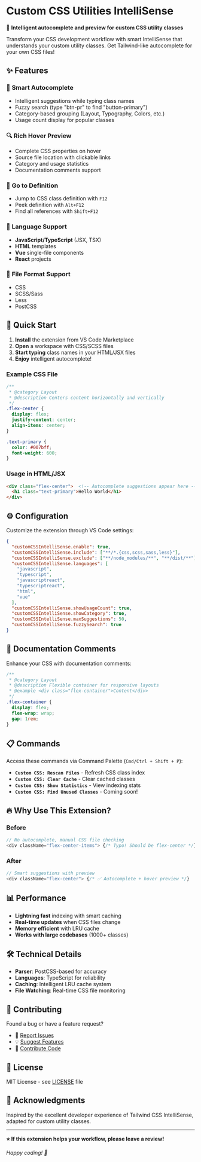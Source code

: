 # Custom CSS Utilities IntelliSense

🎨 **Intelligent autocomplete and preview for custom CSS utility classes**

Transform your CSS development workflow with smart IntelliSense that understands your custom utility classes. Get Tailwind-like autocomplete for your own CSS files!

## ✨ Features

### 🚀 **Smart Autocomplete**
- Intelligent suggestions while typing class names
- Fuzzy search (type "btn-pr" to find "button-primary")  
- Category-based grouping (Layout, Typography, Colors, etc.)
- Usage count display for popular classes

### 🔍 **Rich Hover Preview**
- Complete CSS properties on hover
- Source file location with clickable links
- Category and usage statistics
- Documentation comments support

### 📍 **Go to Definition**
- Jump to CSS class definition with `F12`
- Peek definition with `Alt+F12`
- Find all references with `Shift+F12`

### 🎯 **Language Support**
- **JavaScript/TypeScript** (JSX, TSX)
- **HTML** templates
- **Vue** single-file components
- **React** projects

### 📁 **File Format Support**
- CSS
- SCSS/Sass
- Less
- PostCSS

## 🚀 Quick Start

1. **Install** the extension from VS Code Marketplace
2. **Open** a workspace with CSS/SCSS files
3. **Start typing** class names in your HTML/JSX files
4. **Enjoy** intelligent autocomplete!

### Example CSS File
```css
/**
 * @category Layout  
 * @description Centers content horizontally and vertically
 */
.flex-center {
  display: flex;
  justify-content: center;
  align-items: center;
}

.text-primary {
  color: #007bff;
  font-weight: 600;
}
```

### Usage in HTML/JSX
```html
<div class="flex-center">  <!-- Autocomplete suggestions appear here -->
  <h1 class="text-primary">Hello World</h1>
</div>
```

## ⚙️ Configuration

Customize the extension through VS Code settings:

```json
{
  "customCSSIntelliSense.enable": true,
  "customCSSIntelliSense.include": ["**/*.{css,scss,sass,less}"],
  "customCSSIntelliSense.exclude": ["**/node_modules/**", "**/dist/**"],
  "customCSSIntelliSense.languages": [
    "javascript", 
    "typescript", 
    "javascriptreact", 
    "typescriptreact", 
    "html", 
    "vue"
  ],
  "customCSSIntelliSense.showUsageCount": true,
  "customCSSIntelliSense.showCategory": true,
  "customCSSIntelliSense.maxSuggestions": 50,
  "customCSSIntelliSense.fuzzySearch": true
}
```

## 🎨 Documentation Comments

Enhance your CSS with documentation comments:

```css
/**
 * @category Layout
 * @description Flexible container for responsive layouts
 * @example <div class="flex-container">Content</div>
 */
.flex-container {
  display: flex;
  flex-wrap: wrap;
  gap: 1rem;
}
```

## 📋 Commands

Access these commands via Command Palette (`Cmd/Ctrl + Shift + P`):

- **`Custom CSS: Rescan Files`** - Refresh CSS class index
- **`Custom CSS: Clear Cache`** - Clear cached classes  
- **`Custom CSS: Show Statistics`** - View indexing stats
- **`Custom CSS: Find Unused Classes`** - Coming soon!

## 🔥 Why Use This Extension?

### Before
```javascript
// No autocomplete, manual CSS file checking
<div className="flex-center-items"> {/* Typo! Should be flex-center */}
```

### After  
```javascript
// Smart suggestions with preview
<div className="flex-center"> {/* ✅ Autocomplete + hover preview */}
```

## 📊 Performance

- **Lightning fast** indexing with smart caching
- **Real-time updates** when CSS files change
- **Memory efficient** with LRU cache
- **Works with large codebases** (1000+ classes)

## 🛠️ Technical Details

- **Parser**: PostCSS-based for accuracy
- **Languages**: TypeScript for reliability  
- **Caching**: Intelligent LRU cache system
- **File Watching**: Real-time CSS file monitoring

## 🤝 Contributing

Found a bug or have a feature request? 

- 🐛 [Report Issues](https://github.com/your-username/custom-css-intellisense/issues)
- 💡 [Suggest Features](https://github.com/your-username/custom-css-intellisense/discussions)
- 🔧 [Contribute Code](https://github.com/your-username/custom-css-intellisense/pulls)

## 📝 License

MIT License - see [LICENSE](LICENSE) file

## 🙏 Acknowledgments

Inspired by the excellent developer experience of Tailwind CSS IntelliSense, adapted for custom utility classes.

---

**⭐ If this extension helps your workflow, please leave a review!**

*Happy coding! 🚀*